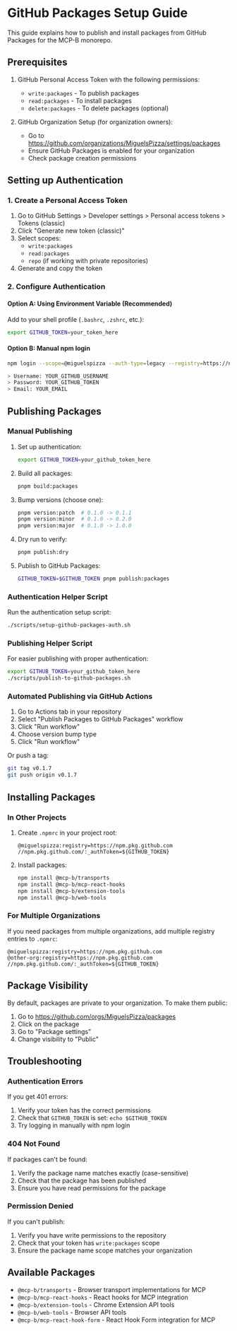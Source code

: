 # GitHub Packages Setup Guide

This guide explains how to publish and install packages from GitHub Packages for the MCP-B monorepo.

## Prerequisites

1. GitHub Personal Access Token with the following permissions:
   - `write:packages` - To publish packages
   - `read:packages` - To install packages
   - `delete:packages` - To delete packages (optional)

2. GitHub Organization Setup (for organization owners):
   - Go to https://github.com/organizations/MiguelsPizza/settings/packages
   - Ensure GitHub Packages is enabled for your organization
   - Check package creation permissions

## Setting up Authentication

### 1. Create a Personal Access Token

1. Go to GitHub Settings > Developer settings > Personal access tokens > Tokens (classic)
2. Click "Generate new token (classic)"
3. Select scopes:
   - `write:packages`
   - `read:packages`
   - `repo` (if working with private repositories)
4. Generate and copy the token

### 2. Configure Authentication

#### Option A: Using Environment Variable (Recommended)

Add to your shell profile (`.bashrc`, `.zshrc`, etc.):

```bash
export GITHUB_TOKEN=your_token_here
```

#### Option B: Manual npm login

```bash
npm login --scope=@miguelspizza --auth-type=legacy --registry=https://npm.pkg.github.com

> Username: YOUR_GITHUB_USERNAME
> Password: YOUR_GITHUB_TOKEN
> Email: YOUR_EMAIL
```

## Publishing Packages

### Manual Publishing

1. Set up authentication:
   ```bash
   export GITHUB_TOKEN=your_github_token_here
   ```

2. Build all packages:
   ```bash
   pnpm build:packages
   ```

3. Bump versions (choose one):
   ```bash
   pnpm version:patch  # 0.1.0 -> 0.1.1
   pnpm version:minor  # 0.1.0 -> 0.2.0
   pnpm version:major  # 0.1.0 -> 1.0.0
   ```

4. Dry run to verify:
   ```bash
   pnpm publish:dry
   ```

5. Publish to GitHub Packages:
   ```bash
   GITHUB_TOKEN=$GITHUB_TOKEN pnpm publish:packages
   ```

### Authentication Helper Script

Run the authentication setup script:
```bash
./scripts/setup-github-packages-auth.sh
```

### Publishing Helper Script

For easier publishing with proper authentication:
```bash
export GITHUB_TOKEN=your_github_token_here
./scripts/publish-to-github-packages.sh
```

### Automated Publishing via GitHub Actions

1. Go to Actions tab in your repository
2. Select "Publish Packages to GitHub Packages" workflow
3. Click "Run workflow"
4. Choose version bump type
5. Click "Run workflow"

Or push a tag:
```bash
git tag v0.1.7
git push origin v0.1.7
```

## Installing Packages

### In Other Projects

1. Create `.npmrc` in your project root:
   ```
   @miguelspizza:registry=https://npm.pkg.github.com
   //npm.pkg.github.com/:_authToken=${GITHUB_TOKEN}
   ```

2. Install packages:
   ```bash
   npm install @mcp-b/transports
   npm install @mcp-b/mcp-react-hooks
   npm install @mcp-b/extension-tools
   npm install @mcp-b/web-tools
   ```

### For Multiple Organizations

If you need packages from multiple organizations, add multiple registry entries to `.npmrc`:

```
@miguelspizza:registry=https://npm.pkg.github.com
@other-org:registry=https://npm.pkg.github.com
//npm.pkg.github.com/:_authToken=${GITHUB_TOKEN}
```

## Package Visibility

By default, packages are private to your organization. To make them public:

1. Go to https://github.com/orgs/MiguelsPizza/packages
2. Click on the package
3. Go to "Package settings"
4. Change visibility to "Public"

## Troubleshooting

### Authentication Errors

If you get 401 errors:
1. Verify your token has the correct permissions
2. Check that `GITHUB_TOKEN` is set: `echo $GITHUB_TOKEN`
3. Try logging in manually with npm login

### 404 Not Found

If packages can't be found:
1. Verify the package name matches exactly (case-sensitive)
2. Check that the package has been published
3. Ensure you have read permissions for the package

### Permission Denied

If you can't publish:
1. Verify you have write permissions to the repository
2. Check that your token has `write:packages` scope
3. Ensure the package name scope matches your organization

## Available Packages

- `@mcp-b/transports` - Browser transport implementations for MCP
- `@mcp-b/mcp-react-hooks` - React hooks for MCP integration
- `@mcp-b/extension-tools` - Chrome Extension API tools
- `@mcp-b/web-tools` - Browser API tools
- `@mcp-b/mcp-react-hook-form` - React Hook Form integration for MCP
